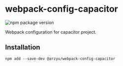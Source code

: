 # webpack-config-capacitor

![npm package version](https://img.shields.io/npm/v/@arzyu/webpack-config-capacitor?style=flat-square)

Webpack configuration for capacitor project.

## Installation

```shell
npm add --save-dev @arzyu/webpack-config-capacitor
```
